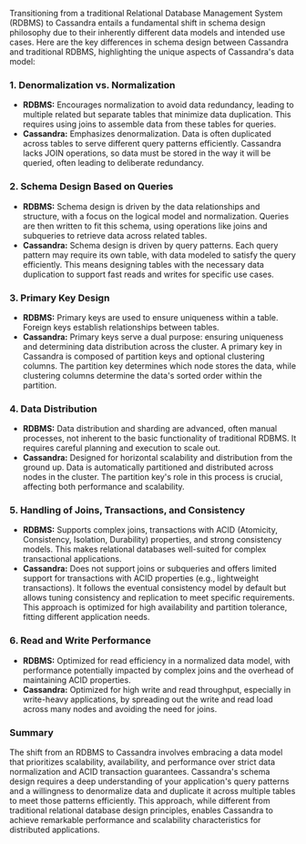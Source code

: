 Transitioning from a traditional Relational Database Management System (RDBMS) to Cassandra entails a fundamental shift in schema design philosophy due to their inherently different data models and intended use cases. Here are the key differences in schema design between Cassandra and traditional RDBMS, highlighting the unique aspects of Cassandra's data model:

### 1. Denormalization vs. Normalization

- **RDBMS:** Encourages normalization to avoid data redundancy, leading to multiple related but separate tables that minimize data duplication. This requires using joins to assemble data from these tables for queries.
- **Cassandra:** Emphasizes denormalization. Data is often duplicated across tables to serve different query patterns efficiently. Cassandra lacks JOIN operations, so data must be stored in the way it will be queried, often leading to deliberate redundancy.

### 2. Schema Design Based on Queries

- **RDBMS:** Schema design is driven by the data relationships and structure, with a focus on the logical model and normalization. Queries are then written to fit this schema, using operations like joins and subqueries to retrieve data across related tables.
- **Cassandra:** Schema design is driven by query patterns. Each query pattern may require its own table, with data modeled to satisfy the query efficiently. This means designing tables with the necessary data duplication to support fast reads and writes for specific use cases.

### 3. Primary Key Design

- **RDBMS:** Primary keys are used to ensure uniqueness within a table. Foreign keys establish relationships between tables.
- **Cassandra:** Primary keys serve a dual purpose: ensuring uniqueness and determining data distribution across the cluster. A primary key in Cassandra is composed of partition keys and optional clustering columns. The partition key determines which node stores the data, while clustering columns determine the data's sorted order within the partition.

### 4. Data Distribution

- **RDBMS:** Data distribution and sharding are advanced, often manual processes, not inherent to the basic functionality of traditional RDBMS. It requires careful planning and execution to scale out.
- **Cassandra:** Designed for horizontal scalability and distribution from the ground up. Data is automatically partitioned and distributed across nodes in the cluster. The partition key's role in this process is crucial, affecting both performance and scalability.

### 5. Handling of Joins, Transactions, and Consistency

- **RDBMS:** Supports complex joins, transactions with ACID (Atomicity, Consistency, Isolation, Durability) properties, and strong consistency models. This makes relational databases well-suited for complex transactional applications.
- **Cassandra:** Does not support joins or subqueries and offers limited support for transactions with ACID properties (e.g., lightweight transactions). It follows the eventual consistency model by default but allows tuning consistency and replication to meet specific requirements. This approach is optimized for high availability and partition tolerance, fitting different application needs.

### 6. Read and Write Performance

- **RDBMS:** Optimized for read efficiency in a normalized data model, with performance potentially impacted by complex joins and the overhead of maintaining ACID properties.
- **Cassandra:** Optimized for high write and read throughput, especially in write-heavy applications, by spreading out the write and read load across many nodes and avoiding the need for joins.

### Summary

The shift from an RDBMS to Cassandra involves embracing a data model that prioritizes scalability, availability, and performance over strict data normalization and ACID transaction guarantees. Cassandra's schema design requires a deep understanding of your application's query patterns and a willingness to denormalize data and duplicate it across multiple tables to meet those patterns efficiently. This approach, while different from traditional relational database design principles, enables Cassandra to achieve remarkable performance and scalability characteristics for distributed applications.